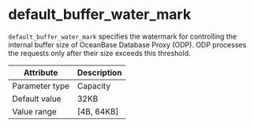 # default_buffer_water_mark

`default_buffer_water_mark` specifies the watermark for controlling the internal buffer size of OceanBase Database Proxy (ODP). ODP processes the requests only after their size exceeds this threshold.

| Attribute | Description |
|----------|---------|
| Parameter type | Capacity |
| Default value | 32KB |
| Value range | [4B, 64KB] |
